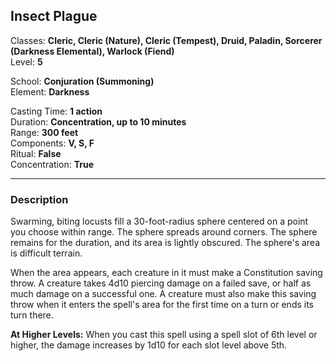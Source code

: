## Insect Plague

Classes: **Cleric, Cleric (Nature), Cleric (Tempest), Druid, Paladin, Sorcerer (Darkness Elemental), Warlock (Fiend)**  
Level: **5**  

School: **Conjuration (Summoning)**  
Element: **Darkness**  

Casting Time: **1 action**  
Duration: **Concentration, up to 10 minutes**  
Range: **300 feet**  
Components: **V, S, F**  
Ritual: **False**  
Concentration: **True**  

------

### Description

Swarming, biting locusts fill a 30-foot-radius sphere centered on a point you choose within range. The sphere spreads around corners. The sphere remains for the duration, and its area is lightly obscured. The sphere's area is difficult terrain.

When the area appears, each creature in it must make a Constitution saving throw. A creature takes 4d10 piercing damage on a failed save, or half as much damage on a successful one. A creature must also make this saving throw when it enters the spell's area for the first time on a turn or ends its turn there.

**At Higher Levels:** When you cast this spell using a spell slot of 6th level or higher, the damage increases by 1d10 for each slot level above 5th.